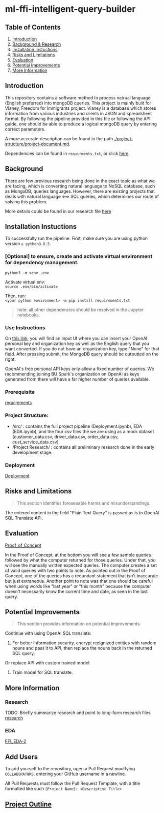 # ml-ffi-intelligent-query-builder

## Table of Contents
1. [Introduction](#introduction)
2. [Background & Research](#background)
3. [Installation Instuctions](#installation-instuctions)
4. [Risks and Limitations](#risks-and-limitations)
5. [Evaluation](#evaluation)
6. [Potential Improvements](#potential-improvements)
7. [More Information](#more-information)

## Introduction
This repository contains a software method to process natrual language (English preferred) into mongoDB queries. This project is mainly built for Vianey, Freedom for Immigrants project. Vianey is a database which stores information from various industries and clients in JSON and spreadsheet format. By following the pipeline provided in this file or following the API guide, one should be able to produce a logical mongoDB query by entering correct parameters.

A more accurate description can be found in the path [./project-structure/project-document.md](./project-structure/project-document.md).   

Dependencies can be found in ``requirments.txt``, or click [here](./requirements.txt).

## Background
There are few previous research being done in the exact topic as what we are facing, which is converting natural language to NoSQL database, such as MongoDB, queries languages. However, there are existing projects that deals with natural language <==> SQL queries, which determines our route of solving this problem. 

More details could be found in our research file [here](./project-research/research.md)

## Installation Instuctions

To successfully run the pipeline. 
First, make sure you are using python version `≥ python3.8.5`. 

### [Optional] to ensure, create and activate virtual environment for dependency management.
`python3 -m venv .env`  

Activate virtual env:   
`source .env/bin/activate`

Then, run:  
`<your python environment> -m pip install requirements.txt` <br>

> note: all other dependencies should be resolved in the Jupyter notebooks. 

### Use Instructions

On [this link](https://huggingface.co/spaces/spark-ds549/DS_549_Spring2023_FFI_Project), you will find an input UI where you can insert your OpenAI personal key and organization key as well as the English query that you want converted. If you do not have an organization key, type "None" for that field. After pressing submit, the MongoDB query should be outputted on the right. 

OpenAI's free personal API keys only allow a fixed number of queries. We recommending joining BU Spark's organization on OpenAI as keys generated from there will have a far higher number of queries available.

### Prerequisite
[requirements](requirements.txt)

### Project Structure:
- /src/ : contains the full project pipeline (Deployment.ipynb), EDA (EDA.ipynb), and the four csv files the we are using as a mock dataset (customer_data.csv, driver_data.csv, order_data.csv, cust_service_data.csv)
- /Project Research/ : contains all preliminary research done in the early development stage. 

### Deployment
[Deployment](src/Deployment.ipynb)

## Risks and Limitations
>This section identifies foreseeable harms and misunderstandings.

The entered content in the field "Plain Text Query" is passed as is to OpenAI SQL Translate API.

## Evaluation

[Proof_of_Concept](src/Proof_of_Concept.ipynb)

In the Proof of Concept, at the bottom you will see a few sample queries followed by what the computer returned for those queries. Under that, you will see the manually written expected queries. The computer creates a set of valid queries with two points to note. As pointed out in the Proof of Concept, one of the queries has a redundant statement that isn't inaccurate but just extraneous. Another point to note was that one should be careful when using words like "last year" or "this month" because the computer doesn't necessarily know the current time and date, as seen in the last query. 

## Potential Improvements
>This section provides information on potential improvements.

Continue with using OpenAI SQL translate:
1.  For better information security, encrypt recignized entities with random nouns and pass it to API, then replace the nouns back in the returned SQL query. 

Or replace API with custom trained model:
1. Train model for SQL translate.

## More Information
### Research
TODO: Briefly summarize research and point to long-form research files
[research](project-research/research.md)

### EDA
[FFI_EDA-2](src/FFI_EDA-2.ipynb)

## Add Users

To add yourself to the repository, open a Pull Request modifying `COLLABORATORS`, entering your GitHub username in a newline.

All Pull Requests must follow the Pull Request Template, with a title formatted like such `[Project Name]: <Descriptive Title>`

## [Project Outline](./project-structure/project-document.md)

